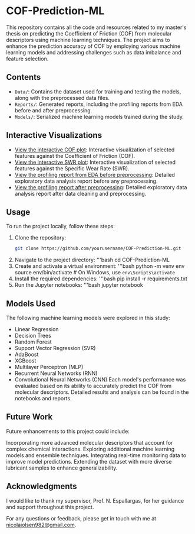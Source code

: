 # COF-Prediction-ML

This repository contains all the code and resources related to my master's thesis on predicting the Coefficient of Friction (COF) from molecular descriptors using machine learning techniques. The project aims to enhance the prediction accuracy of COF by employing various machine learning models and addressing challenges such as data imbalance and feature selection.

## Contents

- `Data/`: Contains the dataset used for training and testing the models, along with the preprocessed data files.
- `Reports/`: Generated reports, including the profiling reports from EDA before and after preprocessing.
- `Models/`: Serialized machine learning models trained during the study.
  
## Interactive Visualizations

- [View the interactive COF plot](./Reports/features_vs_cof.html): Interactive visualization of selected features against the Coefficient of Friction (COF).
- [View the interactive SWR plot](./Reports/features_vs_swr.html): Interactive visualization of selected features against the Specific Wear Rate (SWR).
- [View the profiling report from EDA before preprocessing](./Reports/profiling_data.html): Detailed exploratory data analysis report before any preprocessing.
- [View the profiling report after preprocessing](./Reports/profiling_data_cleaned.html): Detailed exploratory data analysis report after data cleaning and preprocessing.

## Usage

To run the project locally, follow these steps:

1. Clone the repository:
   ```bash
   git clone https://github.com/yourusername/COF-Prediction-ML.git
2. Navigate to the project directory:
   '''bash
   cd COF-Prediction-ML
3. Create and activate a virtual environment:
   '''bash
   python -m venv env
   source env/bin/activate  # On Windows, use `env\Scripts\activate`
4. Install the required dependencies:
   '''bash
   pip install -r requirements.txt
5. Run the Jupyter notebooks:
   '''bash
   jupyter notebook

## Models Used
The following machine learning models were explored in this study:
- Linear Regression
- Decision Trees
- Random Forest
- Support Vector Regression (SVR)
- AdaBoost
- XGBoost
- Multilayer Perceptron (MLP)
- Recurrent Neural Networks (RNN)
- Convolutional Neural Networks (CNN)
Each model's performance was evaluated based on its ability to accurately predict the COF from molecular descriptors. Detailed results and analysis can be found in the notebooks and reports.

## Future Work
Future enhancements to this project could include:

Incorporating more advanced molecular descriptors that account for complex chemical interactions.
Exploring additional machine learning models and ensemble techniques.
Integrating real-time monitoring data to improve model predictions.
Extending the dataset with more diverse lubricant samples to enhance generalizability.

## Acknowledgments
I would like to thank my supervisor, Prof. N. Espallargas, for her guidance and support throughout this project.

For any questions or feedback, please get in touch with me at nicolaiolsen982@gmail.com.
